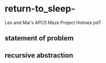 # return-to_sleep-
Leo and Mai's APCS Maze Project Holmes pd7

## statement of problem
## recursive abstraction
